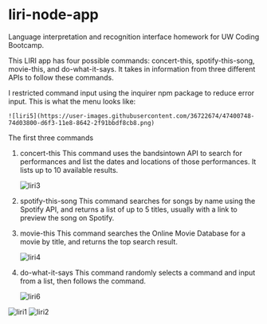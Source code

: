 # liri-node-app
Language interpretation and recognition interface homework for UW Coding Bootcamp.


This LIRI app has four possible commands: concert-this, spotify-this-song, movie-this, and do-what-it-says. It takes in information from three different APIs to follow these commands. 

I restricted command input using the inquirer npm package to reduce error input. This is what the menu looks like:

    ![liri5](https://user-images.githubusercontent.com/36722674/47400748-74d03800-d6f3-11e8-8642-2f91bbdf8cb8.png)
    
The first three commands
1. concert-this
    This command uses the bandsintown API to search for performances and list the dates and locations of those performances. It lists up to 10 available results.
    
    ![liri3](https://user-images.githubusercontent.com/36722674/47400587-a1d01b00-d6f2-11e8-8f91-7e327b24110a.png)
    
2. spotify-this-song
    This command searches for songs by name using the Spotify API, and returns a list of up to 5 titles, usually with a link to preview the song on Spotify.
    
3. movie-this 
    This command searches the Online Movie Database for a movie by title, and returns the top search result.
    
    ![liri4](https://user-images.githubusercontent.com/36722674/47400588-a1d01b00-d6f2-11e8-9044-947c365d43c3.png)
    
4. do-what-it-says
    This command randomly selects a command and input from a list, then follows the command.
    
    ![liri6](https://user-images.githubusercontent.com/36722674/47401039-88c86980-d6f4-11e8-95c8-e4171b1e0e5f.png)



![liri1](https://user-images.githubusercontent.com/36722674/47400585-a1d01b00-d6f2-11e8-9d9f-af75cfc241bc.png)
![liri2](https://user-images.githubusercontent.com/36722674/47400586-a1d01b00-d6f2-11e8-80ab-38c1e2c152d2.png)
